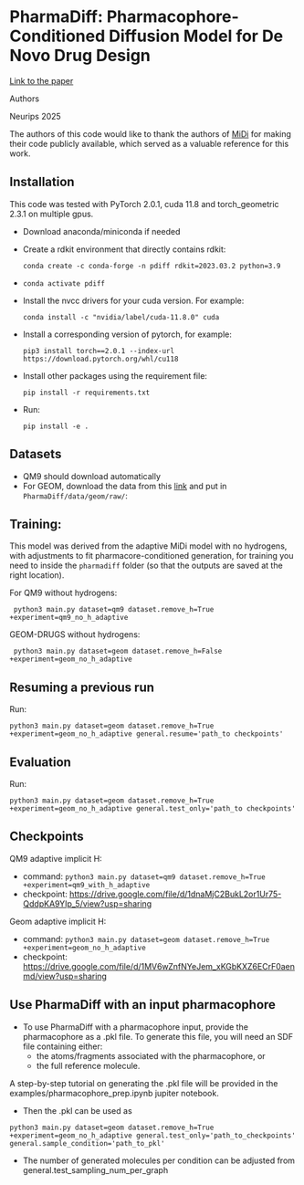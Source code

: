 # PharmaDiff: Pharmacophore-Conditioned Diffusion Model for De Novo Drug Design

[Link to the paper]()

Authors

Neurips 2025

The authors of this code would like to thank the authors of [MiDi](https://arxiv.org/abs/2302.09048) for making their code publicly available, which served as a valuable reference for this work.

## Installation

This code was tested with PyTorch 2.0.1, cuda 11.8 and torch_geometric 2.3.1 on multiple gpus.

  - Download anaconda/miniconda if needed
  - Create a rdkit environment that directly contains rdkit:
    
    ```conda create -c conda-forge -n pdiff rdkit=2023.03.2 python=3.9```
  - `conda activate pdiff`
    
  - Install the nvcc drivers for your cuda version. For example:
    
    ```conda install -c "nvidia/label/cuda-11.8.0" cuda```
  - Install a corresponding version of pytorch, for example: 
    
    ```pip3 install torch==2.0.1 --index-url https://download.pytorch.org/whl/cu118```
  - Install other packages using the requirement file: 
    
    ```pip install -r requirements.txt```

  - Run:
    
    ```pip install -e .```



## Datasets

  - QM9 should download automatically
  - For GEOM, download the data  from this [link](https://drive.google.com/file/d/1ZdIXiINLmRD6MnbnCKkjvRxwZN8rrutH/view?usp=sharing) and put in `PharmaDiff/data/geom/raw/`:

## Training:

This model was derived from the adaptive MiDi model with no hydrogens, with adjustments to fit pharmacore-conditioned generation, for training you need to inside the `pharmadiff` folder  (so that the outputs are saved at the right location). 

For QM9 without hydrogens:

``` python3 main.py dataset=qm9 dataset.remove_h=True +experiment=qm9_no_h_adaptive```

GEOM-DRUGS without hydrogens:

``` python3 main.py dataset=geom dataset.remove_h=False +experiment=geom_no_h_adaptive```


## Resuming a previous run

  Run:

``` python3 main.py dataset=geom dataset.remove_h=True +experiment=geom_no_h_adaptive general.resume='path_to checkpoints' ```


## Evaluation
Run:

``` python3 main.py dataset=geom dataset.remove_h=True +experiment=geom_no_h_adaptive general.test_only='path_to checkpoints' ```


## Checkpoints

QM9 adaptive implicit H:
  - command: `python3 main.py dataset=qm9 dataset.remove_h=True +experiment=qm9_with_h_adaptive`
  - checkpoint: https://drive.google.com/file/d/1dnaMjC2BukL2or1Ur75-QddpKA9YIp_5/view?usp=sharing



Geom adaptive implicit H:
  - command: `python3 main.py dataset=geom dataset.remove_h=True +experiment=geom_no_h_adaptive`
  - checkpoint: https://drive.google.com/file/d/1MV6wZnfNYeJem_xKGbKXZ6ECrF0aenmd/view?usp=sharing





## Use PharmaDiff with an input pharmacophore

- To use PharmaDiff with a pharmacophore input, provide the pharmacophore as a .pkl file. To generate this file, you will need an SDF file containing either:
  - the atoms/fragments associated with the pharmacophore, or
  - the full reference molecule.

A step-by-step tutorial on generating the .pkl file will be provided in the examples/pharmacophore_prep.ipynb jupiter notebook.

- Then the .pkl can be used as 

``` python3 main.py dataset=geom dataset.remove_h=True +experiment=geom_no_h_adaptive general.test_only='path_to_checkpoints' general.sample_condition='path_to_pkl' ```

- The number of generated molecules per condition can be adjusted from general.test_sampling_num_per_graph

